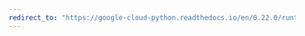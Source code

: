 ```yaml
---
redirect_to: "https://google-cloud-python.readthedocs.io/en/0.22.0/runtimeconfig-client.html"
---
```

